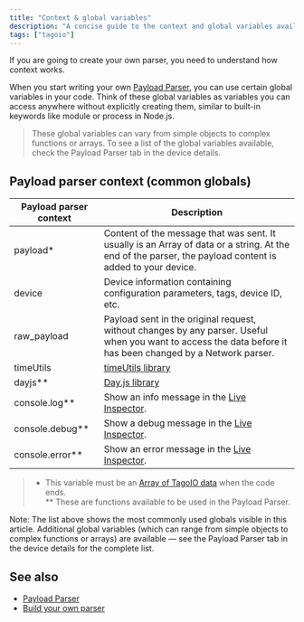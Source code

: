 ```yaml
---
title: "Context & global variables"
description: "A concise guide to the context and global variables available when creating a Payload Parser in TagoIO, including descriptions of the most common globals and where to find the full list."
tags: ["tagoio"]
---
```

If you are going to create your own parser, you need to understand how context works.

When you start writing your own [Payload Parser](../payload-parser/), you can use certain global variables in your code. Think of these global variables as variables you can access anywhere without explicitly creating them, similar to built-in keywords like module or process in Node.js.

> These global variables can vary from simple objects to complex functions or arrays. To see a list of the global variables available, check the Payload Parser tab in the device details.

## Payload parser context (common globals)

| Payload parser context | Description |
|---|---|
| payload* | Content of the message that was sent. It usually is an Array of data or a string. At the end of the parser, the payload content is added to your device. |
| device | Device information containing configuration parameters, tags, device ID, etc. |
| raw_payload | Payload sent in the original request, without changes by any parser. Useful when you want to access the data before it has been changed by a Network parser. |
| timeUtils | [timeUtils library](../payload-parser/-timeutils-library) |
| dayjs** | [Day.js library](https://day.js.org/) |
| console.log** | Show an info message in the [Live Inspector](/docs/tagoio/devices/live-inspector). |
| console.debug** | Show a debug message in the [Live Inspector](/docs/tagoio/devices/live-inspector). |
| console.error** | Show an error message in the [Live Inspector](/docs/tagoio/devices/live-inspector). |

> * This variable must be an [Array of TagoIO data](/docs/tagoio/devices/data-management/sending-data) when the code ends.  
> ** These are functions available to be used in the Payload Parser.

Note: The list above shows the most commonly used globals visible in this article. Additional global variables (which can range from simple objects to complex functions or arrays) are available — see the Payload Parser tab in the device details for the complete list.

## See also

- [Payload Parser](../payload-parser/)
- [Build your own parser](../payload-parser/building-your-own-parser)